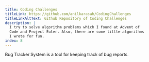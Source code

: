 ```yaml
---
title: Coding Challenges
titleLink: https://github.com/anilkarasah/CodingChallenges
titleLinkAltText: Github Repository of Coding Challenges
description: |
  I try to solve algorithm problems which I found at Advent of
  Code and Project Euler. Also, there are some little algorithms
  I wrote for fun.
index: 8
---
```


Bug Tracker System is a tool for keeping track of bug reports.
